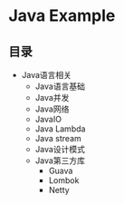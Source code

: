 # Java Example

## 目录
+ Java语言相关
    + Java语言基础
    + Java并发
    + Java网络
    + JavaIO
    + Java Lambda
    + Java stream
    + Java设计模式
    + Java第三方库
        + Guava
        + Lombok
        + Netty
       